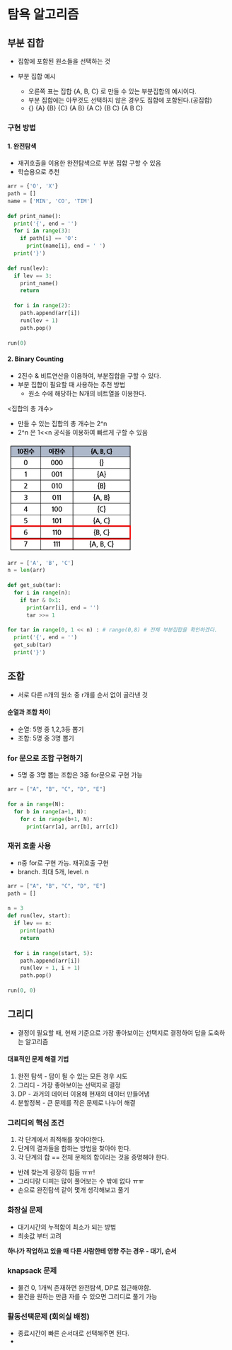 # 탐욕 알고리즘
## 부분 집합

- 집합에 포함된 원소들을 선택하는 것

- 부분 집합 예시
  - 오른쪽 표는 집합 {A, B, C} 로 만들 수 있는 부분집합의 예시이다.
  - 부분 집합에는 아무것도 선택하지 않은 경우도 집합에 포함된다.(공집합)
  - {} {A} {B} {C} {A B} {A C} {B C} {A B C}

### 구현 방법

#### 1. 완전탐색

  - 재귀호출을 이용한 완전탐색으로 부분 집합 구할 수 있음
  - 학습용으로 추천

```py
arr = {'O', 'X'}
path = []
name = ['MIN', 'CO', 'TIM']

def print_name():
  print('{', end = '')
  for i in range(3):
    if path[i] == 'O':
      print(name[i], end = ' ')
  print('}')

def run(lev):
  if lev == 3:
    print_name()
    return
  
  for i in range(2):
    path.append(arr[i])
    run(lev + 1)
    path.pop()

run(0)
```

#### 2. Binary Counting

- 2진수 & 비트연산을 이용하여, 부분집합을 구할 수 있다.
- 부분 집합이 필요할 때 사용하는 추천 방법
  - 원소 수에 해당하는 N개의 비트열을 이용한다.

<집합의 총 개수>

- 만들 수 있는 집합의 총 개수는 2^n 
- 2^n 은 1<<n 공식을 이용하여 빠르게 구할 수 있음

![alt text](images/image-03.png)

```py 
arr = ['A', 'B', 'C']
n = len(arr)

def get_sub(tar):
  for i in range(n):
    if tar & 0x1:
      print(arr[i], end = '')
      tar >>= 1                  

for tar in range(0, 1 << n) : # range(0,8) # 전체 부분집합을 확인하겠다.
  print('{', end = '')
  get_sub(tar)
  print('}')
```

## 조합

- 서로 다른 n개의 원소 중 r개를 순서 없이 골라낸 것

#### 순열과 조합 차이

- 순열: 5명 중 1,2,3등 뽑기
- 조합: 5명 중 3명 뽑기

### for 문으로 조합 구현하기

- 5명 중 3명 뽑는 조합은 3중 for문으로 구현 가능

```py
arr = ["A", "B", "C", "D", "E"]

for a in range(N):
  for b in range(a+1, N):
    for c in range(b+1, N):
      print(arr[a], arr[b], arr[c])
```

### 재귀 호출 사용

- n중 for로 구현 가능. 재귀호출 구현
- branch. 최대 5개, level. n

```py
arr = ["A", "B", "C", "D", "E"]
path = []

n = 3
def run(lev, start):
  if lev == n:
    print(path)
    return

  for i in range(start, 5):
    path.append(arr[i])
    run(lev + 1, i + 1)
    path.pop()

run(0, 0)
```

## 그리디

- 결정이 필요할 때, 현재 기준으로 가장 좋아보이는 선택지로 결정하여 답을 도축하는 알고리즘

#### 대표적인 문제 해결 기법

1. 완전 탐색 - 답이 될 수 있는 모든 경우 시도
2. 그리디 - 가장 좋아보이는 선택지로 결정
3. DP - 과거의 데이터 이용해 현재의 데이터 만들어냄
4. 분할정복 - 큰 문제를 작은 문제로 나누어 해결

### 그리디의 핵심 조건

1. 각 단계에서 최적해를 찾아야한다.
2. 단계의 결과들을 합하는 방법을 찾아야 한다.
3. 각 단계의 합 == 전체 문제의 합이라는 것을 증명해야 한다.

- 반례 찾는게 굉장히 힘듬 ㅠㅠ!
- 그리디랑 디피는 많이 풀어보는 수 밖에 없다 ㅠㅠ
- 손으로 완전탐색 같이 몇개 생각해보고 풀기

### 화장실 문제

- 대기시간의 누적합이 최소가 되는 방법
- 최솟값 부터 고려

**하나가 작업하고 있을 때 다른 사람한테 영향 주는 경우 - 대기, 순서**

### knapsack 문제

- 물건 0, 1개씩 존재하면 완전탐색, DP로 접근해야함.
- 물건을 원하는 만큼 자를 수 있으면 그리디로 풀기 가능

### 활동선택문제 (회의실 배정) 

- 종료시간이 빠른 순서대로 선택해주면 된다.
- 